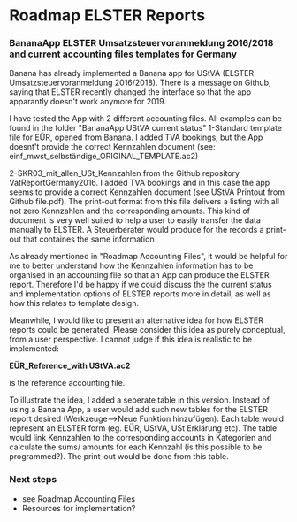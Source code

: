 # Roadmap ELSTER Reports

### BananaApp ELSTER Umsatzsteuervoranmeldung 2016/2018 and current accounting files templates for Germany

Banana has already implemented a Banana app for UStVA (ELSTER Umsatzsteuervoranmeldung 2016/2018). There is a message on Github, saying that ELSTER recently changed the interface so that the app apparantly doesn't work anymore for 2019.

I have tested the App with 2 different accounting files. All examples can be found in the folder "BananaApp UStVA current status"
1-Standard template file for EÜR, opened from Banana. I added TVA bookings, but the App doesnt't provide the correct Kennzahlen document (see: einf_mwst_selbständige_ORIGINAL_TEMPLATE.ac2)

2-SKR03_mit_allen_USt_Kennzahlen from the Github repository VatReportGermany2016. I added TVA bookings and in this case the app seems to provide a correct Kennzahlen document (see UStVA Printout from Github file.pdf). The print-out format from this file delivers a listing with all not zero Kennzahlen and the corresponding amounts. This kind of document is very well suited to help a user to easily transfer the data manually to ELSTER. A Steuerberater would produce for the records a print-out that containes the same information

As already mentioned in "Roadmap Accounting Files", it would be helpful for me to better understand how the Kennzahlen information has to be organised in an accounting file so that an App can produce the ELSTER report. Therefore I'd be happy if we could discuss the the current status and implementation options of ELSTER reports more in detail, as well as how this relates to template design.  



Meanwhile, I would like to present an alternative idea for how ELSTER reports could be generated. Please consider this idea as purely conceptual, from a user perspective. I cannot judge if this idea is realistic to be implemented:

**EÜR_Reference_with UStVA.ac2**

is the reference accounting file.

To illustrate the idea, I added a seperate table in this version. Instead of using a Banana App, a user would add such new tables for the ELSTER report desired (Werkzeuge-->Neue Funktion hinzufügen). Each table would represent an ELSTER form (eg. EÜR, UStVA, USt Erklärung etc). The table would link Kennzahlen to the corresponding accounts in Kategorien and calculate the sums/ amounts for each Kennzahl (is this possible to be programmed?). The print-out would be done from this table.



### Next steps

* see Roadmap Accounting Files
* Resources for implementation?



